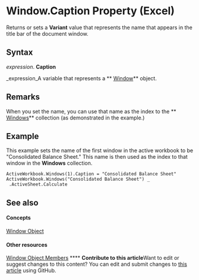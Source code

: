 
# Window.Caption Property (Excel)

Returns or sets a  **Variant** value that represents the name that appears in the title bar of the document window.


## Syntax

 _expression_. **Caption**

 _expression_A variable that represents a  ** [Window](8591b1ad-76f8-14e2-9120-406b65093f5a.md)** object.


## Remarks

When you set the name, you can use that name as the index to the  ** [Windows](d5d0e3c9-9132-469c-d033-d29397dacd77.md)** collection (as demonstrated in the example.)


## Example

This example sets the name of the first window in the active workbook to be "Consolidated Balance Sheet." This name is then used as the index to that window in the  **Windows** collection.


```
ActiveWorkbook.Windows(1).Caption = "Consolidated Balance Sheet" 
ActiveWorkbook.Windows("Consolidated Balance Sheet") _ 
 .ActiveSheet.Calculate
```


## See also


#### Concepts


 [Window Object](8591b1ad-76f8-14e2-9120-406b65093f5a.md)
#### Other resources


 [Window Object Members](f11db427-24a4-041c-2fd5-03ce73ae6c16.md)
****   **Contribute to this article**Want to edit or suggest changes to this content? You can edit and submit changes to  [this article](https://github.com/jhershey00/VBA_Excel_Test/OpenXMLCon/articles/d8a5ca13-90b8-d7ce-d041-2cdc544789e5.md) using GitHub.

